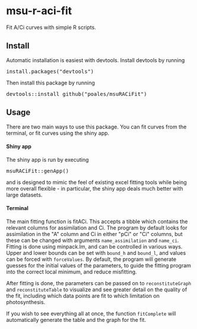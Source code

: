 # msu-r-aci-fit
Fit A/Ci curves with simple R scripts.

## Install
Automatic installation is easiest with devtools. Install devtools by running
<pre>install.packages("devtools")</pre>
Then install this package by running
<pre>devtools::install_github("poales/msuRACiFit")</pre>

## Usage
There are two main ways to use this package. You can fit curves from the terminal, or fit curves using the shiny app.
#### Shiny app
The shiny app is run by executing
<pre>msuRACiFit::genApp()</pre>
and is designed to mimic the feel of existing excel fitting tools while being more overall flexible - in particular, the shiny app deals much better with large datasets.
#### Terminal
The main fitting function is fitACi. This accepts a tibble which contains the relevant columns for assimilation and Ci. The program by default looks for assimilation in the "A" column and Ci in either "pCi" or "Ci" columns, but these can be changed with arguments <code>name_assimilation</code> and <code>name_ci</code>. Fitting is done using minpack.lm, and can be controlled in various ways. Upper and lower bounds can be set with <code>bound_h</code> and <code>bound_l</code>, and values can be forced with <code>forceValues</code>. By default, the program will generate guesses for the initial values of the parameters, to guide the fitting program into the correct local minimum, and reduce misfitting.

After fitting is done, the parameters can be passed on to <code>reconstituteGraph</code> and <code>reconstituteTable</code> to visualize and see greater detail on the quality of the fit, including which data points are fit to which limitation on photosynthesis.

If you wish to see everything all at once, the function <code>fitComplete</code> will automatically generate the table and the graph for the fit.

